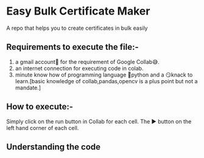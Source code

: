 # Easy Bulk Certificate Maker
A repo that helps you to create certificates in bulk easily

## Requirements to execute the file:-
  1. a gmail account💌 for the requirement of Google Collab😅.
  2. an internet connection for executing code in colab.
  3. minute know how of programming language 🐍python and a 😏knack to learn.[basic knowledge of collab,pandas,opencv is a plus point but not a mandate.]
  
## How to execute:-

Simply click on the run button in Collab for each cell. The ▶ button on the left hand corner of each cell.


## Understanding the code
